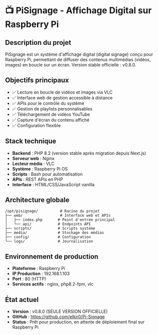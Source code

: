 # 📺 PiSignage - Affichage Digital sur Raspberry Pi

## Description du projet
PiSignage est un système d'affichage digital (digital signage) conçu pour Raspberry Pi, permettant de diffuser des contenus multimédias (vidéos, images) en boucle sur un écran. Version stable officielle : v0.8.0.

## Objectifs principaux
- ✅ Lecture en boucle de vidéos et images via VLC
- ✅ Interface web de gestion accessible à distance
- ✅ APIs pour le contrôle du système
- ✅ Gestion de playlists personnalisables
- ✅ Téléchargement de vidéos YouTube
- ✅ Capture d'écran du contenu affiché
- ✅ Configuration flexible

## Stack technique
- **Backend** : PHP 8.2 (version stable après migration depuis Next.js)
- **Serveur web** : Nginx
- **Lecteur média** : VLC
- **Système** : Raspberry Pi OS
- **Scripts** : Bash pour automatisation
- **APIs** : REST APIs en PHP
- **Interface** : HTML/CSS/JavaScript vanilla

## Architecture globale
```
/opt/pisignage/          # Racine du projet
├── web/                 # Interface web et APIs
│   ├── index.php       # Point d'entrée principal
│   └── api/            # Endpoints API
├── scripts/            # Scripts système
├── media/              # Stockage des médias
├── config/             # Configuration
└── logs/               # Journalisation
```

## Environnement de production
- **Plateforme** : Raspberry Pi
- **IP Production** : 192.168.1.103
- **Port** : 80 (HTTP)
- **Services actifs** : nginx, php8.2-fpm, vlc

## État actuel
- **Version** : v0.8.0 (SEULE VERSION OFFICIELLE)
- **GitHub** : https://github.com/elkir0/Pi-Signage
- **Status** : Prêt pour production, en attente de déploiement final sur Raspberry Pi